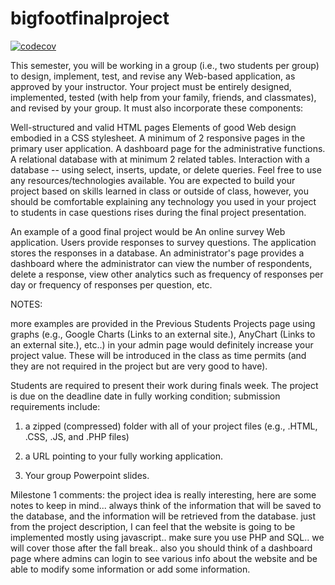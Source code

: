# bigfootfinalproject
[![codecov](https://codecov.io/gh/vivianconrad/bigfootfinalproject/branch/main/graph/badge.svg?token=PD5BQLH42M)](https://codecov.io/gh/vivianconrad/bigfootfinalproject)


    
This semester, you will be working in a group (i.e., two students per group) to design, implement, test, and revise any Web-based application, as approved by your instructor. Your project must be entirely designed, implemented, tested (with help from your family, friends, and classmates), and revised by your group. It must also incorporate these components:

Well-structured and valid HTML pages
Elements of good Web design embodied in a CSS stylesheet.
A minimum of 2 responsive pages in the primary user application.
A dashboard page for the administrative functions. 
A relational database with at minimum 2 related tables.
Interaction with a database -- using select, inserts, update, or delete queries.
Feel free to use any resources/technologies available. You are expected to build your project based on skills learned in class or outside of class, however, you should be comfortable explaining any technology you used in your project to students in case questions rises during the final project presentation.

An example of a good final project would be An online survey Web application.  Users provide responses to survey questions.  The application stores the responses in a database.  An administrator's page provides a dashboard where the administrator can view the number of respondents, delete a response, view other analytics such as frequency of responses per day or frequency of responses per question, etc. 

NOTES:

more examples are provided in the Previous Students Projects page
using graphs (e.g., Google Charts (Links to an external site.), AnyChart (Links to an external site.), etc..) in your admin page would definitely increase your project value.  These will be introduced in the class as time permits (and they are not required in the project but are very good to have).
 

Students are required to present their work during finals week. The project is due on the deadline date in fully working condition; submission requirements include:

1) a zipped (compressed) folder with all of your project files (e.g., .HTML, .CSS, .JS, and .PHP files)

2) a URL pointing to your fully working application.

3) Your group Powerpoint slides.

Milestone 1 comments: the project idea is really interesting, here are some notes to keep in mind... always think of the information that will be saved to the database, and the information will be retrieved from the database. just from the project description, I can feel that the website is going to be implemented mostly using javascript.. make sure you use PHP and SQL.. we will cover those after the fall break.. also you should think of a dashboard page where admins can login to see various info about the website and be able to modify some information or add some information.

